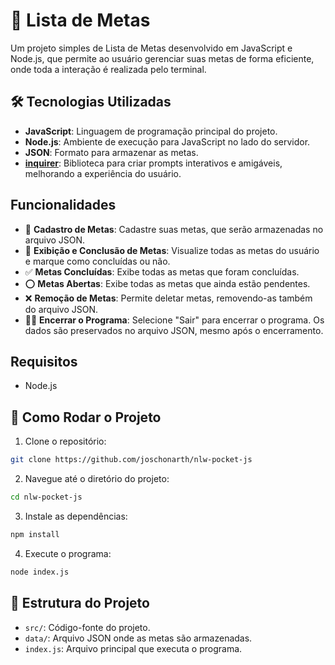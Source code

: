 # 📝 Lista de Metas

Um projeto simples de Lista de Metas desenvolvido em JavaScript e Node.js, que permite ao usuário gerenciar suas metas de forma eficiente, onde toda a interação é realizada pelo terminal.



## 🛠️ Tecnologias Utilizadas

- **JavaScript**: Linguagem de programação principal do projeto.
- **Node.js**: Ambiente de execução para JavaScript no lado do servidor.
- **JSON**: Formato para armazenar as metas.
- **[inquirer](https://www.npmjs.com/package/inquirer)**: Biblioteca para criar prompts interativos e amigáveis, melhorando a experiência do usuário.

## Funcionalidades

- 📝 **Cadastro de Metas**: Cadastre suas metas, que serão armazenadas no arquivo JSON.
- 📖 **Exibição e Conclusão de Metas**: Visualize todas as metas do usuário e marque como concluídas ou não.
- ✅ **Metas Concluídas**: Exibe todas as metas que foram concluídas.
- ⭕ **Metas Abertas**: Exibe todas as metas que ainda estão pendentes.
- ❌ **Remoção de Metas**: Permite deletar metas, removendo-as também do arquivo JSON.
- 🏃‍♂️ **Encerrar o Programa**: Selecione "Sair" para encerrar o programa. Os dados são preservados no arquivo JSON, mesmo após o encerramento.

## Requisitos

- Node.js

## 🚀 Como Rodar o Projeto

1. Clone o repositório:

```bash
git clone https://github.com/joschonarth/nlw-pocket-js
```

2. Navegue até o diretório do projeto:
```bash
cd nlw-pocket-js
```

3. Instale as dependências:
```bash
npm install
```

4. Execute o programa:
```bash
node index.js
```

## 📂 Estrutura do Projeto 

- `src/`: Código-fonte do projeto.
- `data/`: Arquivo JSON onde as metas são armazenadas.
- `index.js`: Arquivo principal que executa o programa.